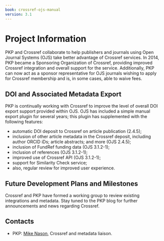 ```yaml
---
book: crossref-ojs-manual
version: 3.1
---
```


# Project Information

PKP and Crossref collaborate to help publishers and journals using Open Journal Systems (OJS) take better advantage of Crossref services. In 2014, PKP became a Sponsoring Organization of Crossref, providing improved Crossref integration and overall support for the service. Additionally, PKP can now act as a sponsor representative for OJS journals wishing to apply for Crossref membership and is, in some cases, able to waive fees.

## DOI and Associated Metadata Export

PKP is continually working with Crossref to improve the level of overall DOI export support provided within OJS. OJS has included a simple manual export plugin for several years; this plugin has supplemented with the following features:

- automatic DOI deposit to Crossref on article publication (2.4.5);
- inclusion of other article metadata in the Crossref deposit, including author ORCID iDs; article abstracts; and more (OJS 2.4.5);
- inclusion of FundRef funding data (OJS 3.1.2-1);
- inclusion of references (OJS 3.1.2-1);
- improved use of Crossref API (OJS 3.1.2-1);
- support for Similarity Check service;
- also, regular review for improved user experience.

## Future Development Plans and Milestones

Crossref and PKP have formed a working group to review existing integrations and metadata. Stay tuned to the PKP blog for further announcements and news regarding Crossref.

## Contacts

- PKP: [Mike Nason](mailto:pkp.contact@gmail.com), Crossref and metadata liaison.

